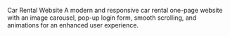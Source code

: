 Car Rental Website
A modern and responsive car rental one-page website with an image carousel, pop-up login form, smooth scrolling, and animations for an enhanced user experience.